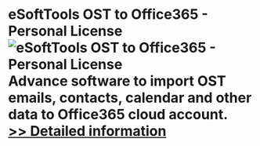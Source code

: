 # eSoftTools OST to Office365 - Personal License<br />![eSoftTools OST to Office365 - Personal License](https://mycommerce.akamaized.net/api/pimages/P300977409/BIG/300977409.PNG)<br />Advance software to import OST emails, contacts, calendar and other data to Office365 cloud account.<br />[>> Detailed information](https://secure.shareit.com/shareit/product.html?productid=300977409&affiliateid=200057808)